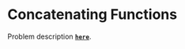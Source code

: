 # Concatenating Functions
Problem description **[`here`](https://www.codewars.com/kata/527176c487961e5900000106)**.
